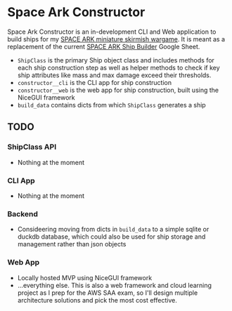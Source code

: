 # Space Ark Constructor
Space Ark Constructor is an in-development CLI and Web application to build ships for my [SPACE ARK miniature skirmish wargame](https://ryanlaliberty.itch.io/space-ark). It is meant as a replacement of the current [SPACE ARK Ship Builder](https://docs.google.com/spreadsheets/d/1gFEB0nsJ_nbAZvH3rNx8fDrZaWCASOcdjBhYto1-SyE/edit?gid=1120119713#gid=1120119713) Google Sheet. 

* `ShipClass` is the primary Ship object class and includes methods for each ship construction step as well as helper methods to check if key ship attributes like mass and max damage exceed their thresholds.
* `constructor__cli` is the CLI app for ship construction
* `constructor__web` is the web app for ship construction, built using the NiceGUI framework
* `build_data` contains dicts from which `ShipClass` generates a ship

## TODO
### ShipClass API
* Nothing at the moment
### CLI App
* Nothing at the moment
### Backend
* Consideering moving from dicts in `build_data` to a simple sqlite or duckdb database, which could also be used for ship storage and management rather than json objects
### Web App
* Locally hosted MVP using NiceGUI framework
* ...everything else. This is also a web framework and cloud learning project as I prep for the AWS SAA exam, so I'll design multiple architecture solutions and pick the most cost effective. 